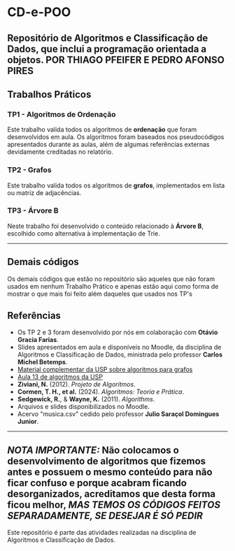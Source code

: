 # CD-e-POO
Repositório de Algoritmos e Classificação de Dados, que inclui a programação orientada a objetos.
POR THIAGO PFEIFER E PEDRO AFONSO PIRES
---

## Trabalhos Práticos

### TP1 - Algoritmos de Ordenação
Este trabalho valida todos os algoritmos de **ordenação** que foram desenvolvidos em aula. Os algoritmos foram baseados nos pseudocódigos apresentados durante as aulas, além de algumas referências externas devidamente creditadas no relatório.

### TP2 - Grafos
Este trabalho valida todos os algoritmos de **grafos**, implementados em lista ou matriz de adjacências.

### TP3 - Árvore B
Neste trabalho foi desenvolvido o conteúdo relacionado à **Árvore B**, escolhido como alternativa à implementação de Trie.

---
## Demais códigos

Os demais códigos que estão no repositório são aqueles que não foram usados em nenhum Trabalho Prático e apenas estão aqui como forma de mostrar o que mais foi feito além daqueles que usados nos TP's


## Referências

- Os TP 2 e 3 foram desenvolvido por nós em colaboração com **Otávio Gracia Farias**.
- Slides apresentados em aula e disponíveis no Moodle, da disciplina de Algoritmos e Classificação de Dados, ministrada pelo professor **Carlos Michel Betemps**.
- [Material complementar da USP sobre algoritmos para grafos](https://www.ime.usp.br/~pf/algoritmos_para_grafos/aulas/bellman-ford.html)
- [Aula 13 de algoritmos da USP](https://www.each.usp.br/digiampietri/SIN5013/Karina_Aula13AA.pdf)
- **Ziviani, N.** (2012). *Projeto de Algoritmos*.
- **Cormen, T. H., et al.** (2024). *Algoritmos: Teoria e Prática*.
- **Sedgewick, R.**, & **Wayne, K.** (2011). *Algorithms*.
- Arquivos e slides disponibilizados no Moodle.
- Acervo "musica.csv" cedido pelo professor **Julio Saraçol Domingues Junior**.

---
*NOTA IMPORTANTE:*
Não colocamos o desenvolvimento de algoritmos que fizemos antes e possuem o mesmo conteúdo para não ficar confuso e porque acabram ficando desorganizados, acreditamos que desta forma ficou melhor, *MAS TEMOS OS CÓDIGOS FEITOS SEPARADAMENTE, SE DESEJAR É SÓ PEDIR*
---

Este repositório é parte das atividades realizadas na disciplina de Algoritmos e Classificação de Dados.
